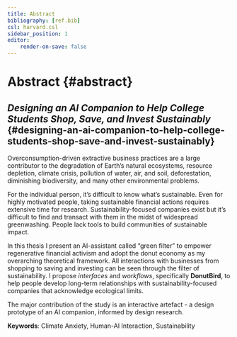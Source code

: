 ```yaml
---
title: Abstract
bibliography: [ref.bib]
csl: harvard.csl
sidebar_position: 1
editor:
    render-on-save: false
---
```


# Abstract {#abstract}

## *Designing an AI Companion to Help College Students Shop, Save, and Invest Sustainably* {#designing-an-ai-companion-to-help-college-students-shop-save-and-invest-sustainably}

Overconsumption-driven extractive business practices are a large contributor to the degradation of Earth’s natural ecosystems, resource depletion, climate crisis, pollution of water, air, and soil, deforestation, diminishing biodiversity, and many other environmental problems.

For the individual person, it’s difficult to know what’s sustainable. Even for highly motivated people, taking sustainable financial actions requires extensive time for research. Sustainability-focused companies exist but it’s difficult to find and transact with them in the midst of widespread greenwashing. People lack tools to build communities of sustainable impact.

In this thesis I present an AI-assistant called “green filter” to empower regenerative financial activism and adopt the donut economy as my overarching theoretical framework. All interactions with businesses from shopping to saving and investing can be seen through the filter of sustainability. I propose *interfaces* and *workflows*, specifically **DonutBird**, to help people develop long-term relationships with sustainability-focused companies that acknowledge ecological limits.

The major contribution of the study is an interactive artefact - a design prototype of an AI companion, informed by design research.

**Keywords**: Climate Anxiety, Human-AI Interaction, Sustainability
